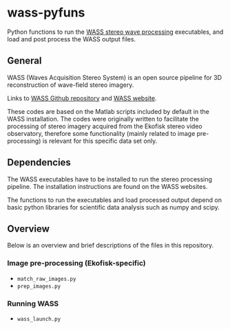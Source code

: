# wass-pyfuns
Python functions to run the [WASS stereo wave processing](https://github.com/fbergama/wass "WASS Github repository") executables, and load and post process the WASS output files.

## General
WASS (Waves Acquisition Stereo System) is an open source pipeline for 3D reconstruction of wave-field stereo imagery.

Links to [WASS Github repository](https://github.com/fbergama/wass) and [WASS website](https://www.dais.unive.it/wass/).

These codes are based on the Matlab scripts included by default in the WASS installation. The codes were originally written to facilitate the processing of stereo imagery acquired from the Ekofisk stereo video observatory, therefore some functionality (mainly related to image pre-processing) is relevant for this specific data set only.

## Dependencies
The WASS executables have to be installed to run the stereo processing pipeline. The installation instructions are found on the WASS websites.

The functions to run the executables and load processed output depend on basic python libraries for scientific data analysis such as numpy and scipy.

## Overview
Below is an overview and brief descriptions of the files in this repository.

### Image pre-processing (Ekofisk-specific)
 - `match_raw_images.py`
 - `prep_images.py` 

### Running WASS
 - `wass_launch.py`

